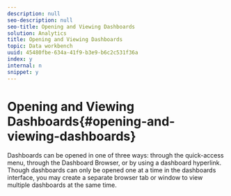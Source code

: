 ```yaml
---
description: null
seo-description: null
seo-title: Opening and Viewing Dashboards
solution: Analytics
title: Opening and Viewing Dashboards
topic: Data workbench
uuid: 45480fbe-634a-41f9-b3e9-b6c2c531f36a
index: y
internal: n
snippet: y
---
```


# Opening and Viewing Dashboards{#opening-and-viewing-dashboards}

Dashboards can be opened in one of three ways: through the quick-access menu, through the Dashboard Browser, or by using a dashboard hyperlink. Though dashboards can only be opened one at a time in the dashboards interface, you may create a separate browser tab or window to view multiple dashboards at the same time. 
